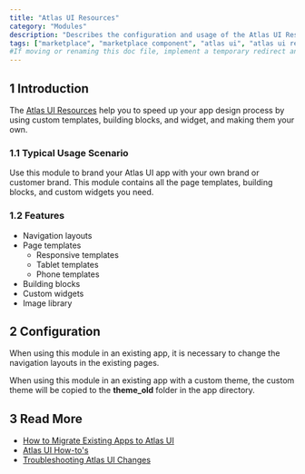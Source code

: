 ```yaml
---
title: "Atlas UI Resources"
category: "Modules"
description: "Describes the configuration and usage of the Atlas UI Resources module, which is available in the Mendix Marketplace."
tags: ["marketplace", "marketplace component", "atlas ui", "atlas ui resources", "brand", "page template", "building block", "custom widget", "platform support"]
#If moving or renaming this doc file, implement a temporary redirect and let the respective team know they should update the URL in the product. See Mapping to Products for more details.
---
```


## 1 Introduction

The [Atlas UI Resources](https://appstore.home.mendix.com/link/app/104730/) help you to speed up your app design process by using custom templates, building blocks, and widget, and making them your own.

### 1.1 Typical Usage Scenario

Use this module to brand your Atlas UI app with your own brand or customer brand. This module contains all the page templates, building blocks, and custom widgets you need.

### 1.2 Features

* Navigation layouts
* Page templates
	* Responsive templates
	* Tablet templates
	* Phone templates
* Building blocks
* Custom widgets
* Image library

## 2 Configuration

When using this module in an existing app, it is necessary to change the navigation layouts in the existing pages.

When using this module in an existing app with a custom theme, the custom theme will be copied to the  **theme_old** folder in the app directory.
    
## 3 Read More

* [How to Migrate Existing Apps to Atlas UI](https://docs.mendix.com/howto/front-end/migrate-existing-projects-to-atlasui)
* [Atlas UI How-to's](https://docs.mendix.com/howto/front-end/atlas-ui)
* [Troubleshooting Atlas UI Changes](https://docs.mendix.com/refguide/migration-atlas)

